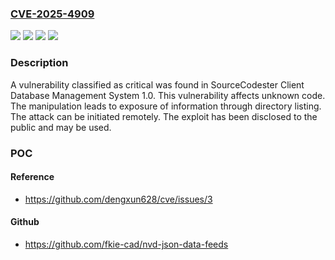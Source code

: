 ### [CVE-2025-4909](https://cve.mitre.org/cgi-bin/cvename.cgi?name=CVE-2025-4909)
![](https://img.shields.io/static/v1?label=Product&message=Client%20Database%20Management%20System&color=blue)
![](https://img.shields.io/static/v1?label=Version&message=%3D%201.0%20&color=brighgreen)
![](https://img.shields.io/static/v1?label=Vulnerability&message=Exposure%20of%20Information%20Through%20Directory%20Listing&color=brighgreen)
![](https://img.shields.io/static/v1?label=Vulnerability&message=Files%20or%20Directories%20Accessible&color=brighgreen)

### Description

A vulnerability classified as critical was found in SourceCodester Client Database Management System 1.0. This vulnerability affects unknown code. The manipulation leads to exposure of information through directory listing. The attack can be initiated remotely. The exploit has been disclosed to the public and may be used.

### POC

#### Reference
- https://github.com/dengxun628/cve/issues/3

#### Github
- https://github.com/fkie-cad/nvd-json-data-feeds

